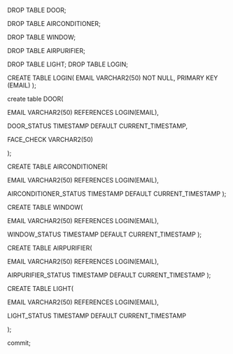 DROP TABLE DOOR;

DROP TABLE AIRCONDITIONER;

DROP TABLE WINDOW;

DROP TABLE AIRPURIFIER;

DROP TABLE LIGHT;
DROP TABLE LOGIN;

CREATE TABLE LOGIN(
EMAIL VARCHAR2(50) NOT NULL,
PRIMARY KEY (EMAIL)
);

create table DOOR(

EMAIL VARCHAR2(50)  REFERENCES LOGIN(EMAIL),

DOOR_STATUS TIMESTAMP DEFAULT CURRENT_TIMESTAMP,

FACE_CHECK VARCHAR2(50)

);



CREATE TABLE AIRCONDITIONER(

EMAIL VARCHAR2(50)  REFERENCES LOGIN(EMAIL),

AIRCONDITIONER_STATUS TIMESTAMP DEFAULT CURRENT_TIMESTAMP
);



CREATE TABLE WINDOW(

EMAIL VARCHAR2(50)  REFERENCES LOGIN(EMAIL),

WINDOW_STATUS TIMESTAMP DEFAULT CURRENT_TIMESTAMP
);



CREATE TABLE AIRPURIFIER(

EMAIL VARCHAR2(50)  REFERENCES LOGIN(EMAIL),

AIRPURIFIER_STATUS TIMESTAMP DEFAULT CURRENT_TIMESTAMP
);



CREATE TABLE LIGHT(

EMAIL VARCHAR2(50) REFERENCES LOGIN(EMAIL),

LIGHT_STATUS TIMESTAMP DEFAULT CURRENT_TIMESTAMP

);


commit;